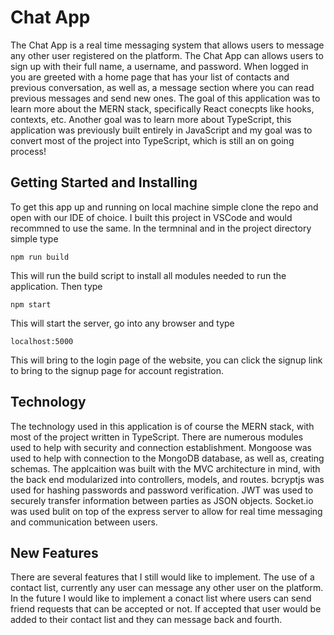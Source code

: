 # Chat App 

The Chat App is a real time messaging system that allows users to message any other user registered on the platform. The Chat App can allows users to sign up with their full name, a username, and password. 
When logged in you are greeted with a home page that has your list of contacts and previous conversation, as well as, a message section where you can read previous messages and send new ones. 
The goal of this application was to learn more about the MERN stack, specifically React conecpts like hooks, contexts, etc. Another goal was to learn more about TypeScript, this application was previously 
built entirely in JavaScript and my goal was to convert most of the project into TypeScript, which is still an on going process!

## Getting Started and Installing 

To get this app up and running on local machine simple clone the repo and open with our IDE of choice. I built this project in VSCode and would recommned to use the same. 
In the termninal and in the project directory simple type

```
npm run build
```

This will run the build script to install all modules needed to run the application. 
Then type

```
npm start
```

This will start the server, go into any browser and type 

```
localhost:5000
```

This will bring to the login page of the website, you can click the signup link to bring to the signup page for account registration.

## Technology 

The technology used in this application is of course the MERN stack, with most of the project written in TypeScript. There are numerous modules used to help with security and connection establishment. 
Mongoose was used to help with connection to the MongoDB database, as well as, creating schemas. The applcaition was built with the MVC architecture in mind, with the back end modularized into controllers, models, and routes. 
bcryptjs was used for hashing passwords and password verification. JWT was used to securely transfer information between parties as JSON objects. Socket.io was used bulit on top of the express server to allow for real time messaging 
and communication between users. 

## New Features

There are several features that I still would like to implement. The use of a contact list, currently any user can message any other user on the platform. In the future I would like to implement a conact list where users can send friend requests
that can be accepted or not. If accepted that user would be added to their contact list and they can message back and fourth. 



